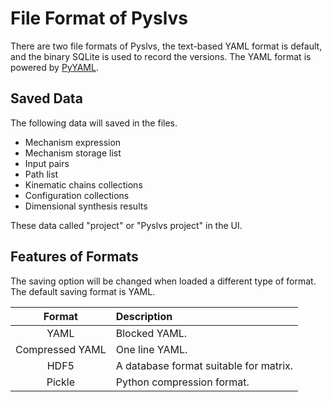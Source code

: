# File Format of Pyslvs

There are two file formats of Pyslvs, the text-based YAML format is default,
and the binary SQLite is used to record the versions.
The YAML format is powered by [PyYAML](https://pyyaml.org).

## Saved Data

The following data will saved in the files.

+ Mechanism expression
+ Mechanism storage list
+ Input pairs
+ Path list
+ Kinematic chains collections
+ Configuration collections
+ Dimensional synthesis results

These data called "project" or "Pyslvs project" in the UI.

## Features of Formats

The saving option will be changed when loaded a different type of format.
The default saving format is YAML.

| Format | Description |
|:------:|:------------|
| YAML | Blocked YAML. |
| Compressed YAML | One line YAML. |
| HDF5 | A database format suitable for matrix. |
| Pickle | Python compression format. |
